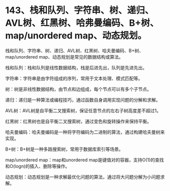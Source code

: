 # 143、栈和队列、字符串、树、递归、AVL树、红黑树、哈弗曼编码、B+树、map/unordered map、动态规划。

栈和队列、字符串、树、递归、AVL树、红黑树、哈夫曼编码、B+树、map/unordered map、动态规划是常见的数据结构或算法。


栈和队列：栈和队列是线性数据结构，栈是后进先出，队列是先进先出。

字符串：字符串是由字符组成的序列，常用于文本处理、模式匹配等。

树：树是非线性数据结构，由节点和边组成，每个节点可以有多个子节点。

递归：递归是一种算法或编程技巧，通过函数自身调用实现问题的分解和求解。

AVL树：AVL树是自平衡二叉搜索树，保证任意节点的左右子树高度差不超过1。

红黑树：红黑树也是自平衡二叉搜索树，通过变色和旋转操作来保持平衡。

哈夫曼编码：哈夫曼编码是一种将字符编码为二进制的算法，通过构建哈夫曼树来实现。

B+树：B+树是一种多路搜索树，常用于数据库索引等场景。

map/unordered map：map和unordered map是键值对的容器，支持O(1)的查找和O(logn)的插入、删除等操作。

动态规划：动态规划是一种求解最优化问题的算法，通过将大问题分解为小问题求解。